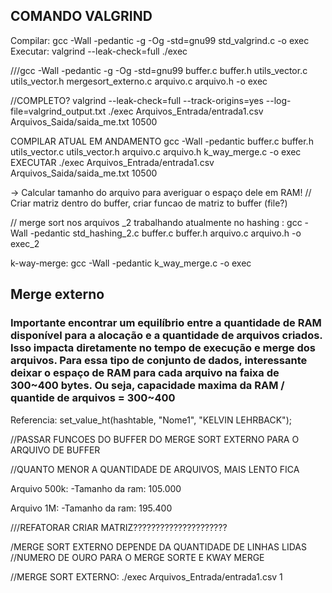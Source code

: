 ## COMANDO VALGRIND
Compilar:  gcc -Wall -pedantic -g -Og -std=gnu99 std_valgrind.c -o exec
Executar: valgrind --leak-check=full ./exec

///gcc -Wall -pedantic -g -Og -std=gnu99 buffer.c buffer.h utils_vector.c utils_vector.h mergesort_externo.c arquivo.c arquivo.h -o exec

//COMPLETO?
valgrind --leak-check=full --track-origins=yes --log-file=valgrind_output.txt ./exec Arquivos_Entrada/entrada1.csv Arquivos_Saida/saida_me.txt 10500

COMPILAR ATUAL EM ANDAMENTO
gcc -Wall -pedantic buffer.c buffer.h utils_vector.c utils_vector.h arquivo.c arquivo.h k_way_merge.c -o exec
EXECUTAR
./exec Arquivos_Entrada/entrada1.csv Arquivos_Saida/saida_me.txt 10500


-> Calcular tamanho do arquivo para averiguar o espaço dele em RAM!
//
Criar matriz dentro do buffer,
criar funcao de matriz to buffer (file?)


//
merge sort nos arquivos _2
trabalhando atualmente no hashing : gcc -Wall -pedantic std_hashing_2.c buffer.c buffer.h arquivo.c arquivo.h -o exec_2

k-way-merge:  gcc -Wall -pedantic k_way_merge.c -o exec


## Merge externo
### Importante encontrar um equilíbrio entre a quantidade de RAM disponível para a alocação e a quantidade de arquivos criados. Isso impacta diretamente no tempo de execução e merge dos arquivos. Para essa tipo de conjunto de dados, interessante deixar o espaço de RAM para cada arquivo na faixa de 300~400 bytes. Ou seja, capacidade maxima da RAM / quantide de arquivos = 300~400


Referencia:
set_value_ht(hashtable, "Nome1", "KELVIN LEHRBACK");



//PASSAR FUNCOES DO BUFFER DO MERGE SORT EXTERNO PARA O ARQUIVO DE BUFFER

//QUANTO MENOR A QUANTIDADE DE ARQUIVOS, MAIS LENTO FICA


Arquivo 500k:
-Tamanho da ram: 105.000

Arquivo 1M: 
-Tamanho da ram: 195.400






///REFATORAR CRIAR MATRIZ?????????????????????

/MERGE SORT EXTERNO DEPENDE DA QUANTIDADE DE LINHAS LIDAS
//NUMERO DE OURO PARA O MERGE SORTE E KWAY MERGE


//MERGE SORT EXTERNO: ./exec Arquivos_Entrada/entrada1.csv 1